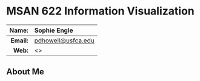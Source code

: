 
MSAN 622 Information Visualization
==================================

|  **Name:** | Sophie Engle           |
|-----------:|:-----------------------|
| **Email:** | <pdhowell@usfca.edu> |
|   **Web:** | <> |

## About Me ##


